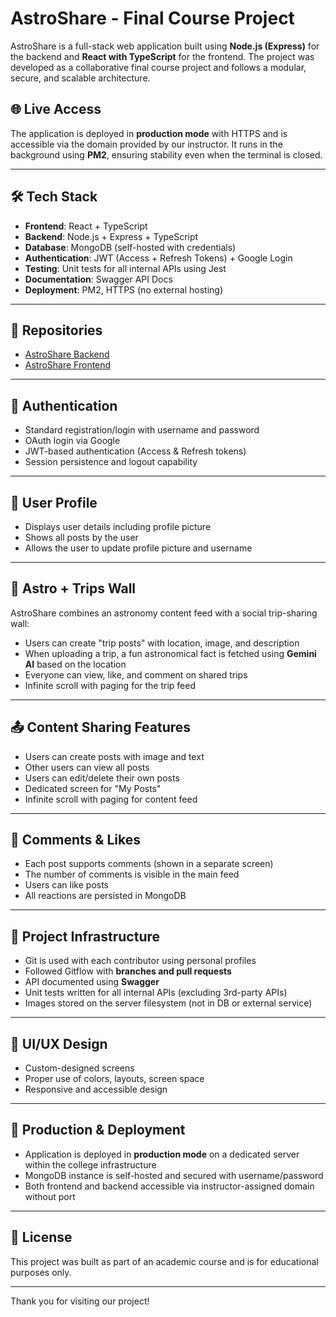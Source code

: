 # AstroShare - Final Course Project

AstroShare is a full-stack web application built using **Node.js (Express)** for the backend and **React with TypeScript** for the frontend. The project was developed as a collaborative final course project and follows a modular, secure, and scalable architecture.

## 🌐 Live Access
The application is deployed in **production mode** with HTTPS and is accessible via the domain provided by our instructor. It runs in the background using **PM2**, ensuring stability even when the terminal is closed.

---

## 🛠 Tech Stack
- **Frontend**: React + TypeScript
- **Backend**: Node.js + Express + TypeScript
- **Database**: MongoDB (self-hosted with credentials)
- **Authentication**: JWT (Access + Refresh Tokens) + Google Login
- **Testing**: Unit tests for all internal APIs using Jest
- **Documentation**: Swagger API Docs
- **Deployment**: PM2, HTTPS (no external hosting)

---

## 📁 Repositories
- [AstroShare Backend](https://github.com/Eilonasraf/AsroShareBackend)
- [AstroShare Frontend](https://github.com/Eilonasraf/AsroShareFrontend)

---

## 🔐 Authentication
- Standard registration/login with username and password
- OAuth login via Google
- JWT-based authentication (Access & Refresh tokens)
- Session persistence and logout capability

---

## 👤 User Profile
- Displays user details including profile picture
- Shows all posts by the user
- Allows the user to update profile picture and username

---

## 🧭 Astro + Trips Wall
AstroShare combines an astronomy content feed with a social trip-sharing wall:
- Users can create "trip posts" with location, image, and description
- When uploading a trip, a fun astronomical fact is fetched using **Gemini AI** based on the location
- Everyone can view, like, and comment on shared trips
- Infinite scroll with paging for the trip feed

---

## 📤 Content Sharing Features
- Users can create posts with image and text
- Other users can view all posts
- Users can edit/delete their own posts
- Dedicated screen for "My Posts"
- Infinite scroll with paging for content feed

---

## 💬 Comments & Likes
- Each post supports comments (shown in a separate screen)
- The number of comments is visible in the main feed
- Users can like posts
- All reactions are persisted in MongoDB

---

## 🔧 Project Infrastructure
- Git is used with each contributor using personal profiles
- Followed Gitflow with **branches and pull requests**
- API documented using **Swagger**
- Unit tests written for all internal APIs (excluding 3rd-party APIs)
- Images stored on the server filesystem (not in DB or external service)

---

## 🎨 UI/UX Design
- Custom-designed screens
- Proper use of colors, layouts, screen space
- Responsive and accessible design

---

## 🚀 Production & Deployment
- Application is deployed in **production mode** on a dedicated server within the college infrastructure
- MongoDB instance is self-hosted and secured with username/password
- Both frontend and backend accessible via instructor-assigned domain without port

---

## 📜 License
This project was built as part of an academic course and is for educational purposes only.

---

Thank you for visiting our project!
